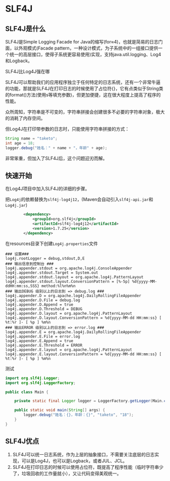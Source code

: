 # SLF4J

## SLF4J是什么

SLF4J是Simple Logging Facade for Java的缩写(for≈4)，也就是简易的日志门面，以外观模式(Facade pattern，一种设计模式，为子系统中的一组接口提供一个统一的高层接口，使得子系统更容易使用)实现，支持java.util.logging、Log4和Logback。

SLF4J比Log4J强在哪

SLF4J可以帮助我们的应用程序独立于任何特定的日志系统，还有一个非常牛逼的功能，那就是SLF4J在打印日志的时候使用了占位符{}，它有点类似于String类的format()方法(使用s等填充参数)，但更加便捷，这在很大程度上提高了程序的性能。

众所周知，字符串是不可变的，字符串拼接会创建很多不必要的字符串对象，极大的消耗了内存空间。

但Log4J在打印带参数的日志时，只能使用字符串拼接的方式：

```java
String name = "taketo";
int age = 18;
logger.debug("姓名：" + name + "，年龄" + age);
```

非常笨重，但加入了SLF4J后，这个问题迎刃而解。

## 快速开始

在Log4J项目中加入SLF4J的详细的步骤。

把`Log4j`的依赖替换为`slf4j-log4j12`，(Maven会自动引入`slf4j-api.jar`和`Log4j.jar`)

```xml
        <dependency>
            <groupId>org.slf4j</groupId>
            <artifactId>slf4j-log4j12</artifactId>
            <version>1.7.25</version>
        </dependency>
```

在resources目录下创建`Log4j.properties`文件

```properties
### 设置###
log4j.rootLogger = debug,stdout,D,E
### 输出信息到控制台 ###
log4j.appender.stdout = org.apache.log4j.ConsoleAppender
log4j.appender.stdout.Target = System.out
log4j.appender.stdout.layout = org.apache.log4j.PatternLayout
log4j.appender.stdout.layout.ConversionPattern = [%-5p] %d{yyyy-MM-ddHH:mm:ss,SSS} method:%l%n%m%n
### 输出DEBUG 级别以上的⽇志到 => debug.log ###
log4j.appender.D = org.apache.log4j.DailyRollingFileAppender
log4j.appender.D.File = debug.log
log4j.appender.D.Append = true
log4j.appender.D.Threshold = DEBUG
log4j.appender.D.layout = org.apache.log4j.PatternLayout
log4j.appender.D.layout.ConversionPattern = %d{yyyy-MM-dd HH:mm:ss} [ %t:%r ]- [ %p ] %m%n
### 输出ERROR 级别以上的⽇志到 => error.log ###
log4j.appender.E = org.apache.log4j.DailyRollingFileAppender
log4j.appender.E.File = error.log
log4j.appender.E.Append = true
log4j.appender.E.Threshold = ERROR
log4j.appender.E.layout = org.apache.log4j.PatternLayout
log4j.appender.E.layout.ConversionPattern = %d{yyyy-MM-dd HH:mm:ss} [ %t:%r ]- [ %p ] %m%n
```

测试

```java
import org.slf4j.Logger;
import org.slf4j.LoggerFactory;

public class Main {

    private static final Logger logger = LoggerFactory.getLogger(Main.class);

    public static void main(String[] args) {
        logger.debug("姓名：{}，年龄：{}", "taketo", "18");
    }
}
```

## SLF4J优点

1. SLF4J可以统一日志系统，作为上层的抽象接口，不需要关注底层的日志实现，可以是Log4J，也可以是Logback，或者JUL、JCL。
2. SLF4J在打印日志的时候可以使用占位符，既提高了程序性能（临时字符串少了，垃圾回收的工作量就小），又让代码变得美观统一。
